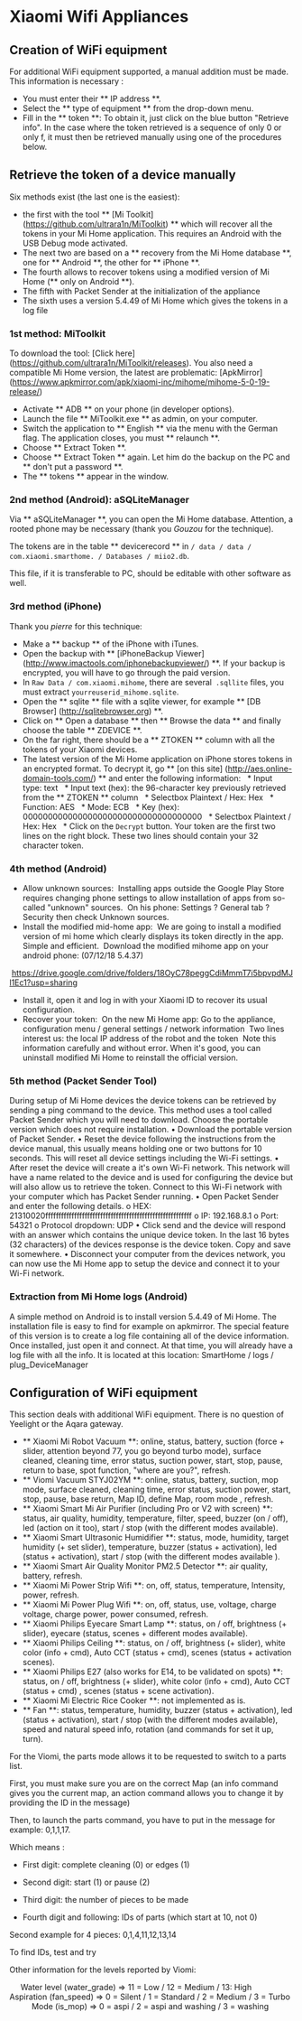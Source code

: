 # Xiaomi Wifi Appliances

## Creation of WiFi equipment

For additional WiFi equipment supported, a manual addition must be made. This information is necessary :
* You must enter their ** IP address **.
* Select the ** type of equipment ** from the drop-down menu.
* Fill in the ** token **: To obtain it, just click on the blue button "Retrieve info". In the case where the token retrieved is a sequence of only 0 or only f, it must then be retrieved manually using one of the procedures below.

## Retrieve the token of a device manually

Six methods exist (the last one is the easiest):
* the first with the tool ** [Mi Toolkit] (https://github.com/ultrara1n/MiToolkit) ** which will recover all the tokens in your Mi Home application. This requires an Android with the USB Debug mode activated.
* The next two are based on a ** recovery from the Mi Home database **, one for ** Android **, the other for ** iPhone **.
* The fourth allows to recover tokens using a modified version of Mi Home (** only on Android **).
* The fifth with Packet Sender at the initialization of the appliance
* The sixth uses a version 5.4.49 of Mi Home which gives the tokens in a log file

### 1st method: MiToolkit

To download the tool: [Click here] (https://github.com/ultrara1n/MiToolkit/releases).
You also need a compatible Mi Home version, the latest are problematic: [ApkMirror] (https://www.apkmirror.com/apk/xiaomi-inc/mihome/mihome-5-0-19-release/)

* Activate ** ADB ** on your phone (in developer options).
* Launch the file ** MiToolkit.exe ** as admin, on your computer.
* Switch the application to ** English ** via the menu with the German flag. The application closes, you must ** relaunch **.
* Choose ** Extract Token **.
* Choose ** Extract Token ** again. Let him do the backup on the PC and ** don't put a password **.
* The ** tokens ** appear in the window.

### 2nd method (Android): aSQLiteManager

Via ** aSQLiteManager **, you can open the Mi Home database. Attention, a rooted phone may be necessary (thank you _Gouzou_ for the technique).

The tokens are in the table ** devicerecord ** in `/ data / data / com.xiaomi.smarthome. / Databases / miio2.db`.

This file, if it is transferable to PC, should be editable with other software as well.

### 3rd method (iPhone)

Thank you _pierre_ for this technique:

* Make a ** backup ** of the iPhone with iTunes.
* Open the backup with ** [iPhoneBackup Viewer] (http://www.imactools.com/iphonebackupviewer/) **. If your backup is encrypted, you will have to go through the paid version.
* In `Raw Data / com.xiaomi.mihome`, there are several` .sqllite` files, you must extract `yourreuserid_mihome.sqlite`.
* Open the ** sqlite ** file with a sqlite viewer, for example ** [DB Browser] (http://sqlitebrowser.org) **.
* Click on ** Open a database ** then ** Browse the data ** and finally choose the table ** ZDEVICE **.
* On the far right, there should be a ** ZTOKEN ** column with all the tokens of your Xiaomi devices.
* The latest version of the Mi Home application on iPhone stores tokens in an encrypted format. To decrypt it, go ** [on this site] (http://aes.online-domain-tools.com/) ** and enter the following information:
  * Input type: text
  * Input text (hex): the 96-character key previously retrieved from the ** ZTOKEN ** column
  * Selectbox Plaintext / Hex: Hex
  * Function: AES
  * Mode: ECB
  * Key (hex): 000000000000000000000000000000000000
  * Selectbox Plaintext / Hex: Hex
  * Click on the `Decrypt` button. Your token are the first two lines on the right block. These two lines should contain your 32 character token.

### 4th method (Android)
* Allow unknown sources:
 Installing apps outside the Google Play Store requires changing phone settings to allow installation of apps from so-called "unknown" sources.
 On his phone: Settings ? General tab ? Security then check Unknown sources.
* Install the modified mid-home app:
 We are going to install a modified version of mi home which clearly displays its token directly in the app. Simple and efficient.
 Download the modified mihome app on your android phone: (07/12/18 5.4.37)

 https://drive.google.com/drive/folders/18OyC78peggCdiMmmT7i5bpvpdMJl1Ec1?usp=sharing
 
* Install it, open it and log in with your Xiaomi ID to recover its usual configuration.
* Recover your token:
 On the new Mi Home app: Go to the appliance, configuration menu / general settings / network information
 Two lines interest us: the local IP address of the robot and the token
 Note this information carefully and without error. When it's good, you can uninstall modified Mi Home to reinstall the official version.
 
### 5th method (Packet Sender Tool)
During setup of Mi Home devices the device tokens can be retrieved by sending a ping command to the device. This method uses a tool called Packet Sender which you will need to download. Choose the portable version which does not require installation.
• Download the portable version of Packet Sender.
• Reset the device following the instructions from the device manual, this usually means holding one or two buttons for 10 seconds. This will reset all device settings including the Wi-Fi settings.
• After reset the device will create a it's own Wi-Fi network. This network will have a name related to the device and is used for configuring the device but will also allow us to retrieve the token. Connect to this Wi-Fi network with your computer which has Packet Sender running.
• Open Packet Sender and enter the following details.
o HEX: 21310020ffffffffffffffffffffffffffffffffffffffffffffffffffffffff
o IP: 192.168.8.1
o Port: 54321
o Protocol dropdown: UDP
• Click send and the device will respond with an answer which contains the unique device token. In the last 16 bytes (32 characters) of the devices response is the device token. Copy and save it somewhere.
• Disconnect your computer from the devices network, you can now use the Mi Home app to setup the device and connect it to your Wi-Fi network.


### Extraction from Mi Home logs (Android)

A simple method on Android is to install version 5.4.49 of Mi Home. The installation file is easy to find for example on apkmirror. The special feature of this version is to create a log file containing all of the device information.
Once installed, just open it and connect. At that time, you will already have a log file with all the info. It is located at this location: SmartHome / logs / plug_DeviceManager

## Configuration of WiFi equipment

This section deals with additional WiFi equipment. There is no question of Yeelight or the Aqara gateway.

* ** Xiaomi Mi Robot Vacuum **: online, status, battery, suction (force + slider, attention beyond 77, you go beyond turbo mode), surface cleaned, cleaning time, error status, suction power, start, stop, pause, return to base, spot function, "where are you?", refresh.
* ** Viomi Vacuum STYJ02YM **: online, status, battery, suction, mop mode, surface cleaned, cleaning time, error status, suction power, start, stop, pause, base return, Map ID, define Map, room mode , refresh.
* ** Xiaomi Smart Mi Air Purifier (including Pro or V2 with screen) **: status, air quality, humidity, temperature, filter, speed, buzzer (on / off), led (action on it too), start / stop (with the different modes available).
* ** Xiaomi Smart Ultrasonic Humidifier **: status, mode, humidity, target humidity (+ set slider), temperature, buzzer (status + activation), led (status + activation), start / stop (with the different modes available ).
* ** Xiaomi Smart Air Quality Monitor PM2.5 Detector **: air quality, battery, refresh.
* ** Xiaomi Mi Power Strip Wifi **: on, off, status, temperature, Intensity, power, refresh.
* ** Xiaomi Mi Power Plug Wifi **: on, off, status, use, voltage, charge voltage, charge power, power consumed, refresh.
* ** Xiaomi Philips Eyecare Smart Lamp **: status, on / off, brightness (+ slider), eyecare (status, scenes + different modes available).
* ** Xiaomi Philips Ceiling **: status, on / off, brightness (+ slider), white color (info + cmd), Auto CCT (status + cmd), scenes (status + activation scenes).
* ** Xiaomi Philips E27 (also works for E14, to be validated on spots) **: status, on / off, brightness (+ slider), white color (info + cmd), Auto CCT (status + cmd) , scenes (status + scene activation).
* ** Xiaomi Mi Electric Rice Cooker **: not implemented as is.
* ** Fan **: status, temperature, humidity, buzzer (status + activation), led (status + activation), start / stop (with the different modes available), speed and natural speed info, rotation (and commands for set it up, turn).

For the Viomi, the parts mode allows it to be requested to switch to a parts list.

First, you must make sure you are on the correct Map (an info command gives you the current map, an action command allows you to change it by providing the ID in the message)

Then, to launch the parts command, you have to put in the message for example: 0,1,1,17.

Which means :

* First digit: complete cleaning (0) or edges (1)

* Second digit: start (1) or pause (2)

* Third digit: the number of pieces to be made

* Fourth digit and following: IDs of parts (which start at 10, not 0)

Second example for 4 pieces: 0,1,4,11,12,13,14

To find IDs, test and try

Other information for the levels reported by Viomi:

     Water level (water_grade) => 11 = Low / 12 = Medium / 13: High
    
     Aspiration (fan_speed) => 0 = Silent / 1 = Standard / 2 = Medium / 3 = Turbo
    
     Mode (is_mop) => 0 = aspi / 2 = aspi and washing / 3 = washing
